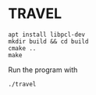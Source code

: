 # TRAVEL

```
apt install libpcl-dev
mkdir build && cd build
cmake ..
make
```
Run the program with 
```
./travel
```
